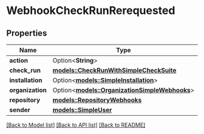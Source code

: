 # WebhookCheckRunRerequested

## Properties

Name | Type | Description | Notes
------------ | ------------- | ------------- | -------------
**action** | Option<**String**> |  | [optional]
**check_run** | [**models::CheckRunWithSimpleCheckSuite**](check-run-with-simple-check-suite.md) |  | 
**installation** | Option<[**models::SimpleInstallation**](simple-installation.md)> |  | [optional]
**organization** | Option<[**models::OrganizationSimpleWebhooks**](organization-simple-webhooks.md)> |  | [optional]
**repository** | [**models::RepositoryWebhooks**](repository-webhooks.md) |  | 
**sender** | [**models::SimpleUser**](simple-user.md) |  | 

[[Back to Model list]](../README.md#documentation-for-models) [[Back to API list]](../README.md#documentation-for-api-endpoints) [[Back to README]](../README.md)


